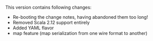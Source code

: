 This version contains following changes:

* Re-booting the change notes, having abandoned them too long!
* Removed Scala 2.12 support entirely
* Added YAML flavor
* map feature (map serialization from one wire format to another)